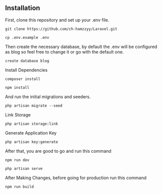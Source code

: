
## Installation

First, clone this repository and set up your .env file.

```
git clone https://github.com/ch-hamzzyy/Laravel.git
```
```
cp .env.example .env
```
Then create the necessary database, by default the .env will be configured as blog so feel free to change it or go with the default one.


```
create database blog
```
Install Dependencies


```
composer install
```
```
npm install
```


And run the initial migrations and seeders.

```
php artisan migrate --seed
```
Link Storage

```
php artisan storage:link
```
Generate Application Key
```
php artisan key:generate
```
After that, you are good to go and run this command
```
npm run dev
```
```
php artisan serve
```
After Making Changes, before going for production run this command
```
npm run build
```

